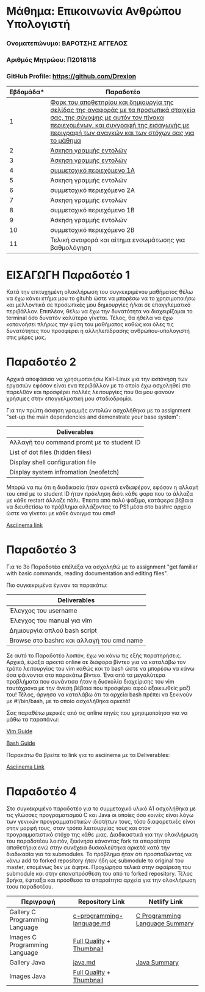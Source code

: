 # Μάθημα: Επικοινωνία Ανθρώπου Υπολογιστή 

### Ονοματεπώνυμο: ΒΑΡΟΤΣΗΣ ΑΓΓΕΛΟΣ
### Αριθμός Μητρώου: Π2018118
### GitHub Profile: https://github.com/Drexion

| Εβδομάδα* | Παραδοτέο |
| --- | --- |
| 1 | [Φορκ του αποθετηρίου και δημιουργία της σελίδας της αναφοράς με τα προσωπικά στοιχεία σας, της σύνοψης με αυτόν τον πίνακα περιεχομένων, και συγγραφή της εισαγωγής με περιγραφή των αναγκών και των στόχων σας για το μάθημα](#εισαγωγη-παραδοτέο-1) |
| 2 | [Άσκηση γραμμής εντολών](#παραδοτέο-2)|
| 3 | [Άσκηση γραμμής εντολών](#παραδοτέο-3)|
| 4 | [συμμετοχικό περιεχόμενο 1A](#παραδοτέο-4)|
| 5 | Άσκηση γραμμής εντολών|
| 6 | συμμετοχικό περιεχόμενο 2A|
| 7 | Άσκηση γραμμής εντολών|
| 8 | συμμετοχικό περιεχόμενο 1B|
| 9 | Άσκηση γραμμής εντολών|
| 10 | συμμετοχικό περιεχόμενο 2B|
| 11 | Τελική αναφορά και αίτημα ενσωμάτωσης για βαθμολόγηση|

# ΕΙΣΑΓΩΓΗ Παραδοτέο 1

Κατά την επιτυχημένη ολοκλήρωση του συγκεκριμένου μαθήματος θέλω να έχω κάνει κτήμα μου το gituhb ώστε να μπορέσω να το χρησιμοποιήσω και μελλοντικά σε προσωπικές μου δημιουργίες ή/και σε επαγγλεματικό περιβάλλον. Επιπλέον, θέλω να έχω την δυνατότητα να διαχειρίζομαι το terminal όσο δυνατόν καλύτερα γίνεται. Τέλος, θα ήθελα να έχω κατανοήσει πλήρως την φύση του μαθήματος καθώς και όλες τις δυνατότητες που προσφέρει η αλληλεπίδρασης ανθρώπου-υπολογιστή στις μέρες μας.

# Παραδοτέο 2


Αρχικά αποφάσισα να χρησιμοποιήσω Kali-Linux για την εκπόνηση των εργασιών εφόσον είναι ενα περιβάλλον με το οποίο έχω ασχοληθεί στο παρελθόν και προσφέρει πολλές λειτουργίες που θα μου φανούν χρήσιμες στην επαγγελματική μου σταδιοδρομία.

Για την πρώτη άσκηση γραμμής εντολών ασχολήθηκα με το assignment "set-up the main dependencies and demonstrate your base system":

|Deliverables|
|---|
|Αλλαγή του command promt με το student ID|
|List of dot files (hidden files)|
|Display shell configuration file|
|Display system infromation (neofetch)|

Μπορώ να πω ότι η διαδικασία ήταν αρκετά ενδιαφέρον, εφόσον η αλλαγή του cmd με το student ID ήταν πρόκληση διότι κάθε φορα που το άλλαζα με κάθε restart άλλαζε πάλι. Έπειτα από πολύ ψάξιμο, κατάφερα βέβαια να διευθετίσω το πρόβλημα αλλάζοντας το PS1 μέσα στο bashrc αρχείο ώστε να γίνεται με κάθε άνοιγμα του cmd!

[Asciinema link](https://asciinema.org/a/Kue2LvhWU4qxy1tLoqHoRMHs2)

# Παραδοτέο 3
Για το 3ο Παραδοτέο επέλεξα να ασχοληθώ με το assignment "get familiar with basic commands, reading documentation and editing files".

Πιο συγκεκριμένα έγιναν τα παρακάτω:

|Deliverables|
|---|
|Έλεγχος του username|
|Έλεγχος του manual για vim|
|Δημιουργία απλού bash script|
|Browse στο bashrc και αλλαγή του cmd name|

Σε αυτό το Παραδοτέο λοιπόν, έχω να κάνω τις εξής παρατηρήσεις. Αρχικά, έψαξα αρκετά online σε διάφορα βίντεο για να καταλάβω τον τρόπο λειτουργίας του vim καθώς και το bash ώστε να μπορέσω να κάνω όσα φάινονται στο παρακάτω βίντεο. Ένα από τα μεγαλύτερα προβλήματα που συνάντισα ήταν η δυσκολία διαχείρισης του vim ταυτόχρονα με την άνεση βέβαια που προσφέρει αφού εξοικιωθείς μαζί του! Τέλος, άργησα να καταλάβω ότι τα αρχεία bash πρέπει να ξεκινούν με #!/bin/bash, με το οποίο ασχολήθηκα αρκετά!

Σας παραθέτω μερικές από τις online πηγές που χρησιμοποίησα για να μάθω τα παραπάνω:

[Vim Guide](https://www.youtube.com/watch?v=ggSyF1SVFr4)

[Bash Guide](https://www.youtube.com/watch?v=Zl7npywCB84)

Παρακάτω θα βρείτε το link για το asciinema με τα Deliverables:

[Asciinema Link](https://asciinema.org/a/FVYNiTMcZPy0ntIvW4YKY8Zr2)

# Παραδοτέο 4

Στο συγκεκριμένο παραδοτέο για το συμμετοχικό υλικό Α1 ασχολήθηκα με τις γλώσσες προγραματισμού C και Java οι οποίες όσο κοινές είναι λόγω των γενικών προγραμματιστικών ιδιοτήτων τους, τόσο διαφορετικές είναι στην μορφή τους, στον τρόπο λειτουργίας τους και στον προγραμματιστικό στόχο της κάθε μιας. Διαδικαστικά για την ολοκλήρωση του παραδοτέου λοιπόν, ξεκίνησα κάνοντας fork τα απαραίτητα αποθετήρια ενώ στην συνέχεια δυσκολεύτηκα αρκετά κατά την διαδικασία για τα submodules. Το πρόβλημα ήταν ότι προσπαθώντας να κάνω add το forked repository ήταν ήδη ως submodule το original του master, επομένως δεν με άφηνε. Προχώρησα τελικά στην αφαίρεση του submodule και στην επαναπρόσθεση του από το forked repository. Τέλος βρήκα, έφτιαξα και πρόσθεσα τα απαραίτητα αρχεία για την ολοκλήρωση τοου παραδοτέου.

| Περιγραφή | Repository Link | Netlify Link |
| --- | --- | --- |
| Gallery C Programming Language | [c-programming-language.md](https://github.com/Drexion/_gallery/blob/master/c-programming-language.md) | [C Programming Language Summary](https://p2018118-pibook.netlify.app/gallery/c-programming-language/) |
| Images C Programming Language | [Full Quality](https://github.com/Drexion/images/blob/master/c-programming-language.png) + [Thumbnail](https://github.com/Drexion/images/blob/master/c-programming-language-thumb.png) |
| Gallery Java | [java.md](https://github.com/Drexion/_gallery/blob/master/java.md) | [Java Summary](https://p2018118-pibook.netlify.app/gallery/java/) |
| Images Java | [Full Quality](https://github.com/Drexion/images/blob/master/java.png) + [Thumbnail](https://github.com/Drexion/images/blob/master/java-thumb.png) |
